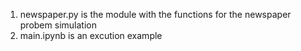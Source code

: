 1. newspaper.py is the module with the functions for the newspaper probem simulation
2. main.ipynb is an excution example